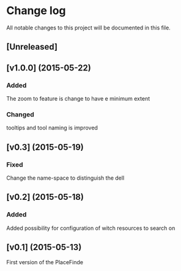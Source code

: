 # Change log
All notable changes to this project will be documented in this file.

## [Unreleased]

## [v1.0.0] (2015-05-22)
### Added
The zoom to feature is change to have e minimum extent

### Changed
tooltips and tool naming is improved

## [v0.3] (2015-05-19)
### Fixed
Change the name-space to distinguish the dell

## [v0.2] (2015-05-18)
### Added
Added possibility for configuration of witch resources to search on

## [v0.1] (2015-05-13)
First version of the PlaceFinde